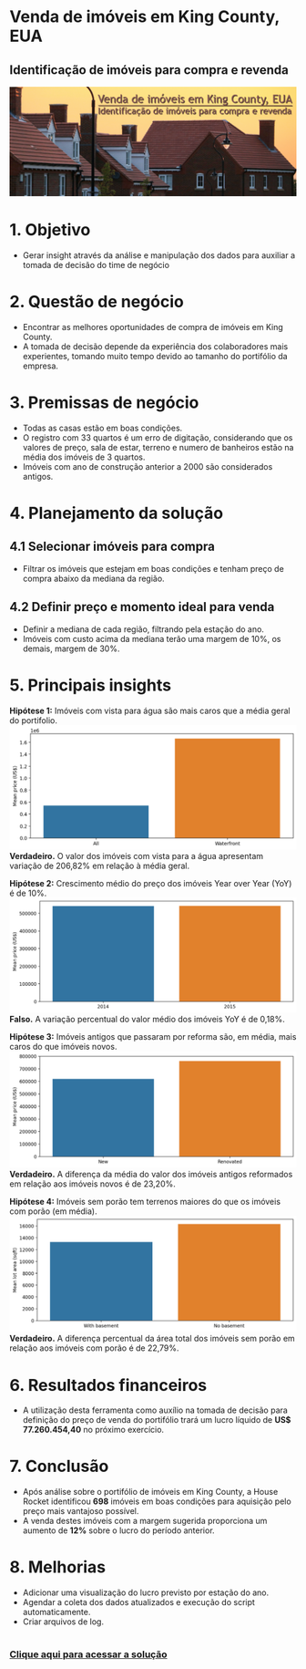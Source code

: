 # Venda de imóveis em King County, EUA

## Identificação de imóveis para compra e revenda
![](.\project\header.png)

# 1. Objetivo
- Gerar insight através da análise e manipulação dos dados para auxiliar a tomada de decisão do time de negócio

# 2. Questão de negócio
- Encontrar as melhores oportunidades de compra de imóveis em King County.
- A tomada de decisão depende da experiência dos colaboradores mais experientes, tomando muito tempo devido ao tamanho do portifólio da empresa.

# 3. Premissas de negócio
- Todas as casas estão em boas condições.
- O registro com 33 quartos é um erro de digitação, considerando que os valores de preço, sala de estar, terreno e numero de banheiros estão na média dos imóveis de 3 quartos.
- Imóveis com ano de construção anterior a 2000 são considerados antigos.

# 4. Planejamento da solução
## 4.1 Selecionar imóveis para compra
- Filtrar os imóveis que estejam em boas condições e tenham preço de compra abaixo da mediana da região.
## 4.2 Definir preço e momento ideal para venda
- Definir a mediana de cada região, filtrando pela estação do ano.
- Imóveis com custo acima da mediana terão uma margem de 10%, os demais, margem de 30%.
# 5. Principais insights
**Hipótese 1:** Imóveis com vista para água são mais caros que a média geral do portifolio.
![](project\h1.png)
**Verdadeiro.** O valor dos imóveis com vista para a água apresentam variação de 206,82% em relação à média geral.

**Hipótese 2:** Crescimento médio do preço dos imóveis Year over Year (YoY) é de 10%.
![](project\h2.png)
**Falso.** A variação percentual do valor médio dos imóveis YoY é de 0,18%.

**Hipótese 3:** Imóveis antigos que passaram por reforma são, em média, mais caros do que imóveis novos.
![](project\h3.png)
**Verdadeiro.** A diferença da média do valor dos imóveis antigos reformados em relação aos imóveis novos é de 23,20%.

**Hipótese 4:** Imóveis sem porão tem terrenos maiores do que os imóveis com porão (em média).
![](project\h4.png)
**Verdadeiro.** A diferença percentual da área total dos imóveis sem porão em relação aos imóveis com porão é de 22,79%.

# 6. Resultados financeiros
- A utilização desta ferramenta como auxílio na tomada de decisão para definição do preço de venda do portifólio trará um lucro líquido de **US$ 77.260.454,40** no próximo exercício.
# 7. Conclusão
- Após análise sobre o portifólio de imóveis em King County, a House Rocket identificou **698** imóveis em boas condições para aquisição pelo preço mais vantajoso possível.
- A venda destes imóveis com a margem sugerida proporciona um aumento de **12%** sobre o lucro do período anterior.
# 8. Melhorias
- Adicionar uma visualização do lucro previsto por estação do ano.
- Agendar a coleta dos dados atualizados e execução do script automaticamente.
- Criar arquivos de log.
#
### [Clique aqui para acessar a solução](https://p00-kingcounty.herokuapp.com/)







